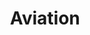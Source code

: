 ---
layout: hobbies_detail
image_src: /hobbies/aviation.svg
title: "Aviation"
headline: "Aviation"
subheadline: "Flying is a huge passion of mine. I will stand next to a runway for hours and watch airplanes without a care in the world. I fly dinky airplanes when my wallet permits."
buttons:
  - title: "View Toronto Flying Photos"
    url: "https://photos.app.goo.gl/K7Gs4UdK7dvHqS6V9"
  - title: "View Vancouver Flying Photos"
    url: "https://photos.app.goo.gl/afLJy3sPPfYMGnte7"
detail_items:
  - title: "Toronto Flying"
    description: |
      After years of passenger flights out of Buttonville (CYKZ), I trained and got my license at Toronto Island Airport (CYTZ) in 2012.

      My favourite Toronto flights are those that are out over cottage country.
    image_src: "/hobbies/aviation/toronto.svg"
  - title: "Vancouver Flying"
    description: |
      When I moved to Vancouver one of the first things I did was to get up flying. I fly out of Boundary Bay Airport (CZBB).

      My favourite spots to take passengers are Widgeon Lake and Qualicum Beach (CAT4). There are many other places I'm hoping to check out soon!
    image_src: "/hobbies/aviation/vancouver.svg"
---